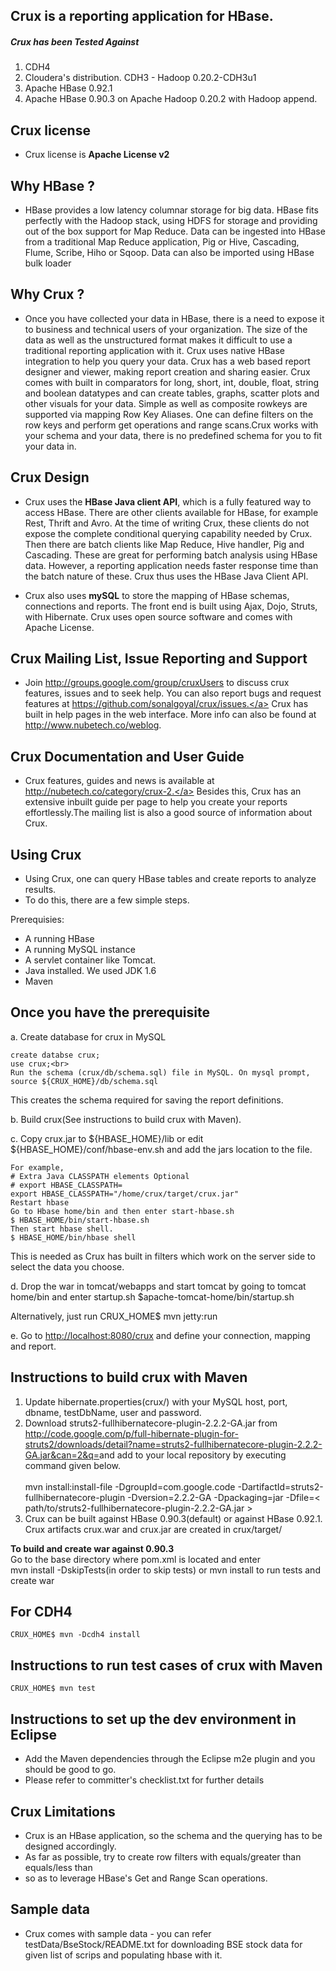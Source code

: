 Crux is a reporting application for HBase.
-
<h5>Crux has been Tested Against</h5>
<ol>
 <li> CDH4</li>
 <li>Cloudera's distribution. CDH3 - Hadoop 0.20.2-CDH3u1</li>
 <li>Apache HBase 0.92.1</li>
 <li>Apache HBase 0.90.3 on Apache Hadoop 0.20.2 with Hadoop  append.</li>
</ol>

Crux license 
-
- Crux license is <b>Apache License v2</b>

Why HBase ?
-
- HBase provides a low latency columnar storage for big data. HBase fits perfectly with the Hadoop stack, using HDFS for storage and providing out of the box support for Map Reduce. Data can be ingested into HBase from a traditional Map Reduce application, Pig or Hive, Cascading, Flume, Scribe, Hiho or Sqoop. Data can also be imported using HBase bulk loader

Why Crux ?
-
- Once you have collected your data in HBase, there is a need to expose it to business and technical users of your organization. 
The size of the data as well as the unstructured format makes it difficult to use a traditional reporting application with it. Crux uses native HBase integration to help you query your data. Crux has a web based report designer and viewer, making report creation and sharing easier. Crux comes with built in comparators for long, short, int, double, float, string and boolean datatypes and can create tables, graphs, scatter plots and other visuals for your data. Simple as well as composite rowkeys are supported via mapping Row Key Aliases. One can define filters on the row keys and perform get operations and range scans.Crux works with your schema and your data, there is no predefined schema for you to fit your data in.

Crux Design
-
- Crux uses the <b>HBase Java client API</b>, which is a fully featured way to access HBase. There are other clients available for HBase, for example Rest, Thrift and Avro. At the time of writing Crux, these clients do not expose the complete conditional querying capability needed by Crux. Then there are batch clients like Map Reduce, Hive handler, Pig and Cascading. These are great for performing batch analysis using HBase data. However, a reporting application needs faster response time than the batch nature of these. Crux thus uses the HBase Java Client API.

- Crux also uses <b>mySQL</b> to store the mapping of HBase schemas, connections and reports. The front end is built using Ajax, Dojo, Struts, with Hibernate. Crux uses open source software and comes with Apache License.

Crux Mailing List, Issue Reporting and Support 
-
- Join <a href=http://groups.google.com/group/cruxUsers>http://groups.google.com/group/cruxUsers</a> to discuss crux features, issues and to seek help. You can also report bugs and request features at <a href=https://github.com/sonalgoyal/crux/issues>https://github.com/sonalgoyal/crux/issues.</a>
Crux has built in help pages in the web interface. More info can also be found at http://www.nubetech.co/weblog.

Crux Documentation and User Guide 
-
- Crux features, guides and news is available at <a href=http://nubetech.co/category/crux-2>http://nubetech.co/category/crux-2.</a> Besides this, Crux has an extensive inbuilt guide per page to help you create your reports effortlessly.The mailing list is also a good source of information about Crux.

Using Crux
-
- Using Crux, one can query HBase tables and create reports to  analyze results. 
- To do this, there are a few simple steps.<br/>

 Prerequisies:
  - A running HBase
  - A running MySQL instance
  - A servlet container like Tomcat.
  - Java installed. We used JDK 1.6
  - Maven

Once you have the prerequisite
-
a. Create database for crux in MySQL

    
    create databse crux;
    use crux;<br>
    Run the schema (crux/db/schema.sql) file in MySQL. On mysql prompt, 
    source ${CRUX_HOME}/db/schema.sql
   
  
  This creates the schema required for saving the report definitions.

b. Build crux(See instructions to build crux with Maven). 

c. Copy crux.jar to ${HBASE_HOME}/lib or edit ${HBASE_HOME}/conf/hbase-env.sh and add the jars location to the file.

    For example,
    # Extra Java CLASSPATH elements Optional
    # export HBASE_CLASSPATH=
    export HBASE_CLASSPATH="/home/crux/target/crux.jar"
    Restart hbase 
    Go to Hbase home/bin and then enter start-hbase.sh 
    $ HBASE_HOME/bin/start-hbase.sh
    Then start hbase shell. 
    $ HBASE_HOME/bin/hbase shell
    
   This is needed as Crux has built in filters which work on the   server side to select the data you choose. 

d. Drop the war in tomcat/webapps and start tomcat by going to  tomcat home/bin and enter startup.sh 
    $apache-tomcat-home/bin/startup.sh
 
  Alternatively, just run 
    CRUX_HOME$ mvn jetty:run 

e. Go to <a href=http://localhost:8080/crux>http://localhost:8080/crux</a> and define your connection, mapping and report.

Instructions to build crux with Maven
-

<ol>
<li> Update hibernate.properties(crux/) with your MySQL host, port, dbname, testDbName, user and password.</li>
<li>Download struts2-fullhibernatecore-plugin-2.2.2-GA.jar from <a href=http://code.google.com/p/full-hibernate-plugin-for-struts2/downloads/detail?name=struts2-fullhibernatecore-plugin-2.2.2-GA.jar&can=2&q=>http://code.google.com/p/full-hibernate-plugin-for-struts2/downloads/detail?name=struts2-fullhibernatecore-plugin-2.2.2-GA.jar&can=2&q=</a>and add to your local repository by executing command given below.<br><br>
    	mvn install:install-file -DgroupId=com.google.code -DartifactId=struts2-fullhibernatecore-plugin -Dversion=2.2.2-GA -Dpackaging=jar 
	-Dfile=< path/to/struts2-fullhibernatecore-plugin-2.2.2-GA.jar ></li>
<li> Crux can be built against HBase 0.90.3(default) or against HBase 0.92.1. Crux artifacts crux.war and crux.jar are created in crux/target/</li></ol>

<b> To build and create war against 0.90.3</b><br>
 Go to the base directory where pom.xml is located and enter<br>
    mvn install -DskipTests(in order to skip tests) or 
    mvn install to run 
   tests and create war

For CDH4
-
    CRUX_HOME$ mvn -Dcdh4 install

Instructions to run test cases of crux with Maven
-
    CRUX_HOME$ mvn test

Instructions to set up the dev environment in Eclipse
-
- Add the Maven dependencies through the Eclipse m2e plugin and you should be good to go. 
- Please refer to committer's checklist.txt for further details 

Crux Limitations
-
- Crux is an HBase application, so the schema and the querying has to be designed accordingly.
- As far as possible, try to create row filters with  equals/greater than equals/less than 
- so as to leverage HBase's Get and Range Scan operations.  

Sample data
-
- Crux comes with sample data - you can refer testData/BseStock/README.txt for downloading BSE stock data for given list of scrips and populating hbase with it.
